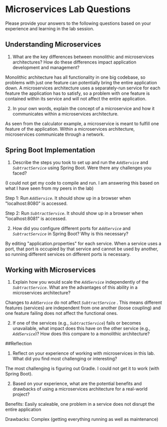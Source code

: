 # Microservices Lab Questions

Please provide your answers to the following questions based on your experience and learning in the lab session.

## Understanding Microservices

1. What are the key differences between monolithic and microservices architectures? How do these differences impact application development and management? 

Monolithic architecture has all functionality in one big codebase, so problems with just one feature can potentially bring the entire application down. A microservices architecture uses a separately-run service for each feature the application has to satisfy, so a problem with one feature is contained within its service and will not affect the entire application.

2. In your own words, explain the concept of a microservice and how it communicates within a microservices architecture.

As seen from the calculator example, a microservice is meant to fulfill one feature of the application. Within a microservices architecture, microservices communicate through a network.

## Spring Boot Implementation

1. Describe the steps you took to set up and run the *`AddService`* and *`SubtractService`* using Spring Boot. Were there any challenges you faced? 

(I could not get my code to compile and run. I am answering this based on what I have seen from my peers in the lab)

Step 1: Run *`AddService`*. It should show up in a browser when "localhost:8080" is accessed.

Step 2: Run *`SubtractService`*. It should show up in a browser when "localhost:8081" is accessed.

2. How did you configure different ports for *`AddService`* and *`SubtractService`* in Spring Boot? Why is this necessary?

By editing "application.properties" for each service. When a service uses a port, that port is occupied by that service and cannot be used by another, so running different services on different ports is necessary.

## Working with Microservices

1. Explain how you would scale the *`AddService`* independently of the *`SubtractService`*. What are the advantages of this ability in a microservices architecture? 

Changes to *`AddService`* do not affect *`SubtractService`* . This means different features (services) are independent from one another (loose coupling) and one feature failing does not affect the functional ones.

2. If one of the services (e.g., *`SubtractService`*) fails or becomes unavailable, what impact does this have on the other service (e.g., *`AddService`*)? How does this compare to a monolithic architecture?

##Reflection

1. Reflect on your experience of working with microservices in this lab. What did you find most challenging or interesting? 

The most challenging is figuring out Gradle. I could not get it to work (with Spring Boot).

2. Based on your experience, what are the potential benefits and drawbacks of using a microservices architecture for a real-world project?

Benefits: Easily scaleable, one problem in a service does not disrupt the entire application

Drawbacks: Complex (getting everything running as well as maintenance)
